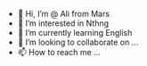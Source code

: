 - 👋 Hi, I’m @ Ali from Mars
- 👀 I’m interested in Nthng
- 🌱 I’m currently learning English
- 💞️ I’m looking to collaborate on ...
- 📫 How to reach me ...

<!---
110-code/110-code is a ✨ special ✨ repository because its `README.md` (this file) appears on your GitHub profile.
You can click the Preview link to take a look at your changes.
--->
